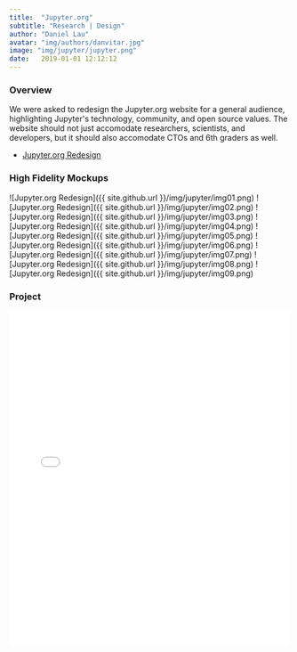 ```yaml
---
title:  "Jupyter.org"
subtitle: "Research | Design"
author: "Daniel Lau"
avatar: "img/authors/danvitar.jpg"
image: "img/jupyter/jupyter.png"
date:   2019-01-01 12:12:12
---
```


### Overview
We were asked to redesign the Jupyter.org website for a general audience, highlighting Jupyter's technology, community, and open source values. The website should not just accomodate researchers, scientists, and developers, but it should also accomodate CTOs and 6th graders as well.

* <a href="https://discourse.jupyter.org/t/wip-re-design-of-jupyter-org-website/691/62" target="_blank">Jupyter.org Redesign</a>

### High Fidelity Mockups
![Jupyter.org Redesign]({{ site.github.url }}/img/jupyter/img01.png)
![Jupyter.org Redesign]({{ site.github.url }}/img/jupyter/img02.png)
![Jupyter.org Redesign]({{ site.github.url }}/img/jupyter/img03.png)
![Jupyter.org Redesign]({{ site.github.url }}/img/jupyter/img04.png)
![Jupyter.org Redesign]({{ site.github.url }}/img/jupyter/img05.png)
![Jupyter.org Redesign]({{ site.github.url }}/img/jupyter/img06.png)
![Jupyter.org Redesign]({{ site.github.url }}/img/jupyter/img07.png)
![Jupyter.org Redesign]({{ site.github.url }}/img/jupyter/img08.png)
![Jupyter.org Redesign]({{ site.github.url }}/img/jupyter/img09.png)

### Project
<embed src="img/jupyter/jupyter-redesign.pdf#zoom=75" type="application/pdf" width="100%" height="600px" />
